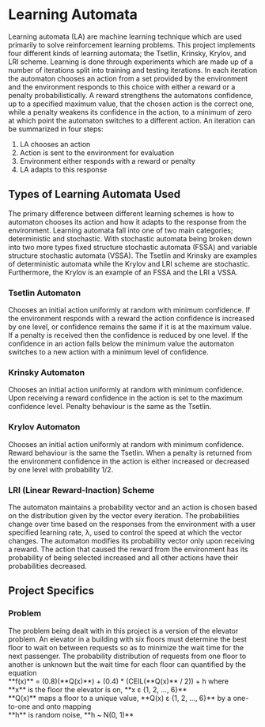 # Learning Automata

Learning automata (LA) are machine learning technique which are used primarily to solve reinforcement learning problems. This project implements four different kinds of learning automata; the Tsetlin, Krinsky, Krylov, and LRI scheme. Learning is done through experiments which are made up of a number of iterations split into training and testing iterations. In each iteration the automaton chooses an action from a set provided by the environment and the environment responds to this choice with either a reward or a penalty probabilistically. A reward strengthens the automatons confidence, up to a specified maximum value, that the chosen action is the correct one, while a penalty weakens its confidence in the action, to a minimum of zero at which point the automaton switches to a different action. An iteration can be summarized in four steps:
1. LA chooses an action
2. Action is sent to the environment for evaluation
3. Environment either responds with a reward or penalty
4. LA adapts to this response

<h2>Types of Learning Automata Used</h2>

The primary difference between different learning schemes is how to automaton chooses its action and how it adapts to the response from the environment. Learning automata fall into one of two main categories; deterministic and stochastic. With stochastic automata being broken down into two more types fixed structure stochastic automata (FSSA) and variable structure stochastic automata (VSSA). The Tsetlin and Krinsky are examples of deterministic automata while the Krylov and LRI scheme are stochastic. Furthermore, the Krylov is an example of an FSSA and the LRI a VSSA.

<h3>Tsetlin Automaton</h3>
Chooses an initial action uniformly at random with minimum confidence. If the environment responds with a reward the action confidence is increased by one level, or confidence remains the same if it is at the maximum value. If a penalty is received then the confidence is reduced by one level. If the confidence in an action falls below the minimum value the automaton switches to a new action with a minimum level of confidence.

<h3>Krinsky Automaton</h3>
Chooses an initial action uniformly at random with minimum confidence. Upon receiving a reward confidence in the action is set to the maximum confidence level. Penalty behaviour is the same as the Tsetlin.

<h3>Krylov Automaton</h3>
Chooses an initial action uniformly at random with minimum confidence. Reward behaviour is the same the Tsetlin. When a penalty is returned from the environment confidence in the action is either increased or decreased by one level with probability 1/2.

<h3>LRI (Linear Reward-Inaction) Scheme</h3>
The automaton maintains a probability vector and an action is chosen based on the distribution given by the vector every iteration. The probabilities change over time based on the responses from the environment with a user specified learning rate, λ, used to control the speed at which the vector changes. The automaton modifies its probability vector only upon receiving a reward. The action that caused the reward from the environment has its probability of being selected increased and all other actions have their probabilities decreased.

<h2>Project Specifics</h2>

<h3>Problem</h3>
The problem being dealt with in this project is a version of the elevator problem. An elevator in a building with six floors must determine the best floor to wait on between requests so as to minimize the wait time for the next passenger. The probability distribution of requests from one floor to another is unknown but the wait time for each floor can quantified by the equation<br>
**f(x)** = (0.8)(**Q(x)**) + (0.4) * (CEIL(**Q(x)** / 2)) + h where<br>
**x** is the floor the elevator is on, **x ε {1, 2, ..., 6}**<br>
**Q(x)** maps a floor to a unique value, **Q(x) ε {1, 2, ..., 6}** by a one-to-one and onto mapping<br>
**h** is random noise, **h ~ N(0, 1)**<br>
